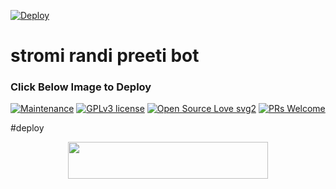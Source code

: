 [![Deploy](https://telegra.ph/file/cb6dc521eb3e93b28ca19.jpg)](https://heroku.com/deploy?template=https://github.com/coderparv/stromi.git)
# stromi randi preeti bot
### Click Below Image to Deploy
[![Maintenance](https://img.shields.io/badge/Maintained%3F-yes-green.svg)](https://GitHub.com/Naereen/StrapDown.js/graphs/commit-activity) [![GPLv3 license](https://img.shields.io/badge/License-GPLv3-blue.svg)](https://perso.crans.org/besson/LICENSE.html) [![Open Source Love svg2](https://badges.frapsoft.com/os/v2/open-source.svg?v=103)](https://github.com/ellerbrock/open-source-badges/) [![PRs Welcome](https://img.shields.io/badge/PRs-welcome-brightgreen.svg?style=flat-square)](https://makeapullrequest.com)

 
   #deploy

<p align="center"><a href="https://heroku.com/deploy?template=https://github.com/coderparv/stromi"> <img src="https://img.shields.io/badge/Deploy%20To%20Heroku-white?style=for-the-badge&logo=heroku" width="320" height="58.45"/></a></p>
